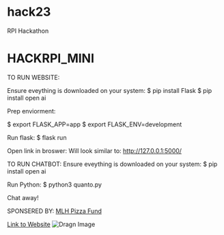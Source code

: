 # hack23
RPI Hackathon
# HACKRPI_MINI


TO RUN WEBSITE:

Ensure eveything is downloaded on your system:
$ pip install Flask
$ pip install open ai

Prep enviorment:

$ export FLASK_APP=app
$ export FLASK_ENV=development


Run flask:
$ flask run

Open link in broswer:
Will look similar to: http://127.0.0.1:5000/

TO RUN CHATBOT:
Ensure eveything is downloaded on your system:
$ pip install open ai

Run Python:
$ python3 quanto.py

Chat away!

SPONSERED BY:
[MLH Pizza Fund](https://mlh.gitbook.io/major-league-hacking-pizza-fund/GXukjsbPHOyBplCPibsj/partners?utm_campaign=other-hackers-pizza_fund_promo_event_partners&utm_medium=website&utm_source=partner)

[Link to Website](https://jason2729.github.io/HACKRPI_MINI/)
![Dragn Image](dragn.jpg)
